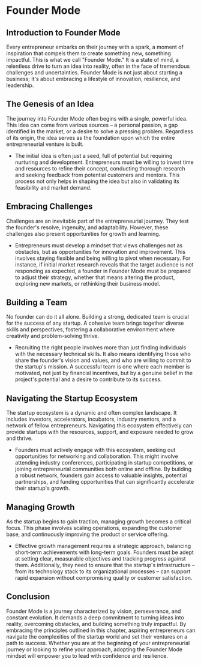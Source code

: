 # Founder Mode

## Introduction to Founder Mode

Every entrepreneur embarks on their journey with a spark, a moment of inspiration that compels them to create something new, something impactful. This is what we call "Founder Mode." It is a state of mind, a relentless drive to turn an idea into reality, often in the face of tremendous challenges and uncertainties. Founder Mode is not just about starting a business; it's about embracing a lifestyle of innovation, resilience, and leadership.

## The Genesis of an Idea

The journey into Founder Mode often begins with a single, powerful idea. This idea can come from various sources – a personal passion, a gap identified in the market, or a desire to solve a pressing problem. Regardless of its origin, the idea serves as the foundation upon which the entire entrepreneurial venture is built.

- The initial idea is often just a seed, full of potential but requiring nurturing and development. Entrepreneurs must be willing to invest time and resources to refine their concept, conducting thorough research and seeking feedback from potential customers and mentors. This process not only helps in shaping the idea but also in validating its feasibility and market demand.

## Embracing Challenges

Challenges are an inevitable part of the entrepreneurial journey. They test the founder's resolve, ingenuity, and adaptability. However, these challenges also present opportunities for growth and learning.

- Entrepreneurs must develop a mindset that views challenges not as obstacles, but as opportunities for innovation and improvement. This involves staying flexible and being willing to pivot when necessary. For instance, if initial market research reveals that the target audience is not responding as expected, a founder in Founder Mode must be prepared to adjust their strategy, whether that means altering the product, exploring new markets, or rethinking their business model.

## Building a Team

No founder can do it all alone. Building a strong, dedicated team is crucial for the success of any startup. A cohesive team brings together diverse skills and perspectives, fostering a collaborative environment where creativity and problem-solving thrive.

- Recruiting the right people involves more than just finding individuals with the necessary technical skills. It also means identifying those who share the founder's vision and values, and who are willing to commit to the startup's mission. A successful team is one where each member is motivated, not just by financial incentives, but by a genuine belief in the project's potential and a desire to contribute to its success.

## Navigating the Startup Ecosystem

The startup ecosystem is a dynamic and often complex landscape. It includes investors, accelerators, incubators, industry mentors, and a network of fellow entrepreneurs. Navigating this ecosystem effectively can provide startups with the resources, support, and exposure needed to grow and thrive.

- Founders must actively engage with this ecosystem, seeking out opportunities for networking and collaboration. This might involve attending industry conferences, participating in startup competitions, or joining entrepreneurial communities both online and offline. By building a robust network, founders gain access to valuable insights, potential partnerships, and funding opportunities that can significantly accelerate their startup's growth.

## Managing Growth

As the startup begins to gain traction, managing growth becomes a critical focus. This phase involves scaling operations, expanding the customer base, and continuously improving the product or service offering.

- Effective growth management requires a strategic approach, balancing short-term achievements with long-term goals. Founders must be adept at setting clear, measurable objectives and tracking progress against them. Additionally, they need to ensure that the startup's infrastructure – from its technology stack to its organizational processes – can support rapid expansion without compromising quality or customer satisfaction.

## Conclusion

Founder Mode is a journey characterized by vision, perseverance, and constant evolution. It demands a deep commitment to turning ideas into reality, overcoming obstacles, and building something truly impactful. By embracing the principles outlined in this chapter, aspiring entrepreneurs can navigate the complexities of the startup world and set their ventures on a path to success. Whether you are at the beginning of your entrepreneurial journey or looking to refine your approach, adopting the Founder Mode mindset will empower you to lead with confidence and resilience.